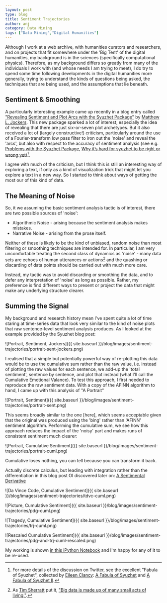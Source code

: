 ```yaml
---
layout: post
type: blog
title: Sentiment Trajectories
author: anj
category: Data Mining
tags: ["Data Mining","Digital Humanities"]
---
```


Although I work at a web archive, with humanities curators and researchers, and on projects that fit somewhere under the 'Big Tent' of the digital humanities, my background is in the sciences (specifically computational physics). Therefore, as my background differs so greatly from many of the individuals I work with (and whose needs I am trying to meet), I do try to spend some time following developments in the digital humanities more generally, trying to understand the kinds of questions being asked, the techniques that are being used, and the assumptions that lie beneath.


## Sentiment & Smoothing

A particularly interesting example came up recently in a blog entry called ["Revealing Sentiment and Plot Arcs with the Syuzhet Package"](http://www.matthewjockers.net/2015/02/02/syuzhet/) by [Matthew L. Jockers](http://www.matthewjockers.net/). This new package sparked a lot of interest, especially the idea of revealing that there are just six-or-seven plot archetypes. But it also received a lot of (largely constructive!) criticism, particularly around the use of a Fourier-transform low pass filter to iron out the 'noise' and reveal the 'arcs', but also with respect to the accuracy of sentiment analysis (see e.g. [Problems with the Syuzhet Package](https://annieswafford.wordpress.com/2015/03/02/syuzhet/), [Why it’s hard for syuzhet to be right or wrong yet](http://tedunderwood.com/2015/03/24/why-its-hard-for-syuzhet-to-be-right-or-wrong-yet/))[^1].

I agree with much of the criticism, but I think this is still an interesting way of exploring a text, if only as a kind of visualization trick that might let you explore a text in a new way. So I started to think about ways of getting the most our of this kind of data.


## The Meaning of Noise

So, it we assuming the basic sentiment analysis tactic is of interest, there are two possible sources of 'noise':

* Algorithmic Noise - arising because the sentiment analysis makes mistakes.
* Narrative Noise - arising from the prose itself.

Neither of these is likely to be the kind of unbiased, random noise than most filtering or smoothing techniques are intended for. In particular, I am very uncomfortable treating the second class of dynamics as 'noise' - many data sets are echoes of human utterances or actions[^2] and the quashing or discarding of data points should be carried out with much more care.

Instead, my tactic was to avoid discarding or smoothing the data, and to defer any interpretation of 'noise' as long as possible. Rather, my preference is find different ways to present or project the data that might make any underlying structure clearer.


## Summing the Signal

My background and research history mean I've spent quite a lot of time staring at time-series data that look very similar to the kind of noise plots that raw sentence-level sentiment analysis produces. As I looked at the example provided by the Syuzhet blog post:

![Portrait, Sentiment, Jockers]({{ site.baseurl }}/blog/images/sentiment-trajectories/portrait-sent-jockers.png)

I realised that a simple but potentially powerful way of re-plotting this data would be to use the cumulative sum rather than the raw value, i.e. instead of plotting the raw values for each sentence, we add-up the 'total sentiment', sentence by sentence, and plot that instead (what I'll call the Cumulative Emotional Valance). To test this approach, I first needed to reproduce the raw sentiment data. With a copy of the AFINN algorithm to hand, I came up with this analysis of "A Portrait"

![Portrait, Sentiment]({{ site.baseurl }}/blog/images/sentiment-trajectories/portrait-sent.png)

This seems broadly similar to the one [here], which seems acceptable given that the original was produced using the 'bing' rather than 'AFINN' sentiment algorithm. Performing the cumulative sum, we see how this approach reduces the impact of the 'noisy' part and makes runs of consistent sentiment much clearer:

![Portrait, Cumulative Sentiment]({{ site.baseurl }}/blog/images/sentiment-trajectories/portrait-cuml.png)

Cumulative loses nothing, you can tell because you can transform it back.

Actually discrete calculus, but leading with integration rather than the differentiation in this blog post OI discovered later on: [A Sentimental Derivative](http://www.lagado.name/blog/?p=137)

![Da Vince Code, Cumulative Sentiment]({{ site.baseurl }}/blog/images/sentiment-trajectories/tdvc-cuml.png)

![Picture, Cumulative Sentiment]({{ site.baseurl }}/blog/images/sentiment-trajectories/pdg-cuml.png)

![Tragedy, Cumulative Sentiment]({{ site.baseurl }}/blog/images/sentiment-trajectories/trj-cuml.png)

![Rescaled Cumulative Sentiment]({{ site.baseurl }}/blog/images/sentiment-trajectories/pdg-and-trj-cuml-rescaled.png)


My working is shown [in this iPython Notebook](http://nbviewer.ipython.org/github/anjackson/keeping-codes/blob/gh-pages/experiments/sentimental-trajectories.ipynb) and I'm happy for any of it to be re-used.


[^1]: For more details of the discussion on Twitter, see the excellent "Fabula of Syuzhet", collected by [Eileen Clancy](https://twitter.com/clancynewyork): [A Fabula of Syuzhet](https://storify.com/clancynewyork/contretemps-a-syuzhet) and [A Fabula of Syuzhet II](https://storify.com/clancynewyork/a-fabula-of-syuzhet-ii/).
[^2]: As [Tim Sherratt](https://twitter.com/wragge) put it, ["Big data is made up of many small acts of living."]().
